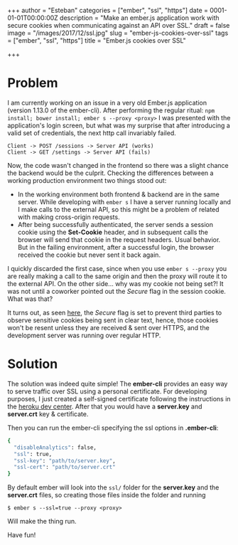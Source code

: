 +++
author = "Esteban"
categories = ["ember", "ssl", "https"]
date = 0001-01-01T00:00:00Z
description = "Make an ember.js application work with secure cookies when communicating against an API over SSL."
draft = false
image = "/images/2017/12/ssl.jpg"
slug = "ember-js-cookies-over-ssl"
tags = ["ember", "ssl", "https"]
title = "Ember.js cookies over SSL"

+++


# Problem

I am currently working on an issue in a very old Ember.js application (version 1.13.0 of the ember-cli). After performing the regular ritual: `npm install; bower install; ember s --proxy <proxy>` I was presented with the application's login screen, but what was my surprise that after introducing a valid set of credentials, the next http call invariably failed.

```
Client -> POST /sessions -> Server API (works)
Client -> GET /settings -> Server API (fails)
```

Now, the code wasn't changed in the frontend so there was a slight chance the backend would be the culprit. Checking the differences between a working production environment two things stood out:

* In the working environment both frontend & backend are in the same server. While developing with `ember s` I have a server running locally and I make calls to the external API, so this might be a problem of related with making cross-origin requests. 
* After being successfully authenticated, the server sends a session cookie using the **Set-Cookie** header, and in subsequent calls the browser will send that cookie in the request headers. Usual behavior. But in the failing environment, after a successful login, the browser received the cookie but never sent it back again.

I quickly discarded the first case, since when you use `ember s --proxy` you are really making a call to the same origin and then the proxy will route it to the external API. On the other side... why was my cookie not being set?! It was not until a coworker pointed out the *Secure* flag in the session cookie. What was that?

It turns out, as seen [here](https://www.owasp.org/index.php/SecureFlag), the *Secure* flag is set to prevent third parties to observe sensitive cookies being sent in clear text, hence, those cookies won't be resent unless they are received & sent over HTTPS, and the development server was running over regular HTTP.


# Solution

The solution was indeed quite simple! The **ember-cli** provides an easy way to serve traffic over SSL using a personal certificate. For developing purposes, I just created a self-signed certificate following the instructions in the [heroku dev center](https://devcenter.heroku.com/articles/ssl-certificate-self). After that you would have a **server.key** and **server.crt** key & certificate.

Then you can run the ember-cli specifying the ssl options in **.ember-cli**:

```sh
{
  "disableAnalytics": false,
  "ssl": true,
  "ssl-key": "path/to/server.key",
  "ssl-cert": "path/to/server.crt"
}
```

By default ember will look into the `ssl/` folder for the **server.key** and the **server.crt** files, so creating those files inside the folder and running

```
$ ember s --ssl=true --proxy <proxy>
```

Will make the thing run.



Have fun!

